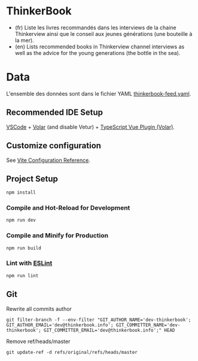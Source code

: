 # ThinkerBook

* (fr) Liste les livres recommandés dans les interviews de la chaine Thinkerview ainsi que le conseil aux jeunes générations (une bouteille à la mer).
* (en) Lists recommended books in Thinkerview channel interviews as well as the advice for the young generations (the bottle in the sea).

# Data

L'ensemble des données sont dans le fichier YAML [thinkerbook-feed.yaml](src/assets/thinkerbook-feed.yaml).

## Recommended IDE Setup

[VSCode](https://code.visualstudio.com/) + [Volar](https://marketplace.visualstudio.com/items?itemName=johnsoncodehk.volar) (and disable Vetur) + [TypeScript Vue Plugin (Volar)](https://marketplace.visualstudio.com/items?itemName=johnsoncodehk.vscode-typescript-vue-plugin).

## Customize configuration

See [Vite Configuration Reference](https://vitejs.dev/config/).

## Project Setup

```sh
npm install
```

### Compile and Hot-Reload for Development

```sh
npm run dev
```

### Compile and Minify for Production

```sh
npm run build
```

### Lint with [ESLint](https://eslint.org/)

```sh
npm run lint
```

## Git

Rewrite all commits author

    git filter-branch -f --env-filter "GIT_AUTHOR_NAME='dev-thinkerbook'; GIT_AUTHOR_EMAIL='dev@thinkerbook.info'; GIT_COMMITTER_NAME='dev-thinkerbook'; GIT_COMMITTER_EMAIL='dev@thinkerbook.info';" HEAD

Remove ref/heads/master

    git update-ref -d refs/original/refs/heads/master
